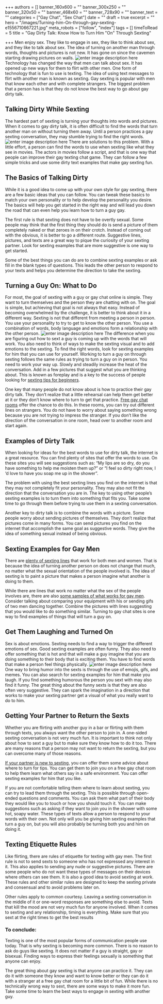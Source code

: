 +++
authors = []
banner_160x600 = ""
banner_300x250 = ""
banner_320x50 = ""
banner_468x60 = ""
banner_728x90 = ""
banner_text = ""
categories = ["Gay Chat", "Sex Chat"]
date = ""
draft = true
excerpt = ""
hero = "/images/Turning-him-On-through-gay-sexting-e1556710667221.jpg"
meta_robots = ["follow", "index"]
tags = []
timeToRead = 5
title = "Gay Dirty Talk: Know How to Turn Him \"On\" Through Sexting"

+++
Men enjoy sex. They like to engage in sex, they like to think about sex, and they like to talk about sex. The idea of turning on another man through words, thoughts and pictures is not new. It has gone on since the cavemen starting drawing pictures on walls.
![enter image description here](https://isexychat.com/blog/wp-content/uploads/2019/05/Turning-him-On-through-gay-sexting-e1556710667221-1024x639.jpg)
Technology has changed the way that men can talk about sex. It has opened up new ways for them to flirt with other men. One form of technology that is fun to use is texting. The idea of using text messages to flirt with another man is known as sexting. Gay sexting is popular with men that know each other and with complete strangers. The biggest problem that a person has is that they do not know the best way to go about gay dirty talk.

## Talking Dirty While Sexting

The hardest part of sexting is turning your thoughts into words and pictures. When it comes to gay dirty talk, it is often difficult to find the words that turn another man on without turning them away. Until a person practices a gay sexting conversation, they may stumble trying to find the right words.
![enter image description here](https://isexychat.com/blog/wp-content/uploads/2019/05/Man-Sexting-on-his-phone-e1556710607717-1024x640.jpg)
There are solutions to this problem. With a little effort, a person can find the words to use when sexting like what they see in movies. The actors in movies follow a script, and that is one way that people can improve their gay texting chat game. They can follow a few simple tricks and use some dirty text examples that make gay sexting fun.

## The Basics of Talking Dirty

While it is a good idea to come up with your own style for gay sexting, there are a few basic ideas that you can follow. You can tweak these basics to match your own personality or to help develop the personality you desire. The basics will help you get started in the right way and will lead you down the road that can even help you learn how to turn a guy gay.

The first rule is that sexting does not have to be overtly sexual. Some people may think that the first thing they should do is send a picture of them completely naked or that zeroes in on their crotch. Instead of coming out with the obvious, it is better to go a different route. Suggestive lines, pictures, and texts are a great way to pique the curiosity of your sexting partner. Look for sexting examples that are more suggestive is one way to get started.

Some of the best things you can do are to combine sexting examples or ask fill in the blank types of questions. This leads the other person to respond to your texts and helps you determine the direction to take the sexting.

## Turning a Guy On: What to Do

For most, the goal of sexting with a guy or gay chat online is simple. They want to turn themselves and the person they are chatting with on. The goal is simple, but achieving that goal is not always that easy. Instead of becoming overwhelmed by the challenge, it is better to think about it in a different way. Sexting is not that different from meeting a person in person. You use your personality to try to get to know the other person. You use a combination of words, body language and emotions form a relationship with the other person.
![enter image description here](https://isexychat.com/blog/wp-content/uploads/2019/05/Man-Waiting-with-phone-in-his-hand-e1556710553756-1024x639.jpg)
The difference when you are figuring out how to sext a guy is coming up with the words that will work. You also need to think of ways to make the sexting visual and to add emotions to the sexting. To find the right words, look for sexting examples for him that you can use for yourself. Working to turn a guy on through sexting follows the same rules as trying to turn a guy on in person. You need to work your way up. Slowly and steadily increase the heat of the conversation. Add in a few pictures that suggest what you are thinking about. This is known as foreplay and is a key to the success of people looking for  [sexting tips for beginners](https://isexychat.com/blog/sexting-tips-for-beginners/).

One key that many people do not know about is how to practice their gay dirty talk. They don’t realize that a little rehearsal can help them get better at it or they don’t know where to turn to get that practice.  [Free gay chat rooms](https://isexychat.com/chatrooms/gay-chat/)  offer the chance to do this. In these rooms, you can try out different lines on strangers. You do not have to worry about saying something wrong because you are not trying to impress the stranger. If you don’t like the direction of the conversation in one room, head over to another room and start again.

## Examples of Dirty Talk

When looking for ideas for the best words to use for dirty talk, the internet is a great resource. You can find plenty of sites that offer the words to use. On these sites you will see suggestions such as: “My lips are so dry, do you have something to help me moisten them up?” or “I feel so dirty right now, I ‘d love to have you soap me up in the shower”.

The problem with using the best sexting lines you find on the internet is that they may not completely fit your personality. They may also not fit the direction that the conversation you are in. The key to using other people’s sexting examples is to turn them into something that fits you. Take some time to go through them before trying to use them in a sexting conversation.

Another key to dirty talk is to combine the words with a picture. Some people worry about sending pictures of themselves. They don’t realize that pictures come in many forms. You can send pictures you find on the internet that accomplish the same goal as suggestive words. They give the idea of something sexual instead of being obvious.

## Sexting Examples for Gay Men

There are  [plenty of sexting lines](https://www.bustle.com/p/13-sexting-lines-to-initiate-a-sexy-conversation-7693846)  that work for both men and women. That is because the idea of turning another person on does not change that much, no matter what the sexual orientation of the people involved is. The idea of sexting is to paint a picture that makes a person imagine what another is doing to them.

While there are lines that work no matter what the sex of the people involves are, there are also  [some samples of what works for gay men](https://mensvariety.com/gay-sexting-how-to-turn-a-guy-on-with-86-examples/). Consider talking about comparing your equipment with his or sending gifs of two men dancing together. Combine the pictures with lines suggesting that you would like to do something similar. Turning to gay chat sites is one way to find examples of things that will turn a guy on.

## Get Them Laughing and Turned On

Sex is about emotions. Sexting needs to find a way to trigger the different emotions of sex. Good sexting examples are often funny. They also need to offer something that is hot and that will make a guy imagine that you are doing something to their body that is exciting them. You have to find words that make a person feel things physically.
![enter image description here](https://isexychat.com/blog/wp-content/uploads/2019/05/Man-laughing-while-looking-at-his-phone-e1556710496535-1024x640.jpg)
One way to bring humor into the sexts is through the use of emojis, gifs, and memes. You can also search for sexting examples for him that make you laugh. If you find something humorous the person you sext with may also find it funny. The great thing about the funny sexts is that they are also often very suggestive. They can spark the imagination in a direction that works to make your sexting partner get a visual of what you really want to do to him.

## Getting Your Partner to Return the Sexts

Whether you are flirting with another guy in a bar or flirting with them through texts, you always want the other person to join in. A one-sided sexting conversation is not very much fun. It is important to think not only about how to sext a guy but to make sure they know how to do it too. There are many reasons that a person may not want to return the sexting, but you can overcome many of those reasons.

[If your partner is new to sexting](https://isexychat.com/blog/5-amazing-steps-for-sex-chat-success/), you can offer them some advice about where to turn for tips. You can get them to join you on a free gay chat room to help them learn what others say in a safe environment. You can offer sexting examples for him that you like.

If you are not comfortable telling them where to learn about sexting, you can try to lead them through the sexting. This is possible through open-ended questions and comments. You can ask them what part of their body they would like you to touch or how you should touch it. You can make suggestions such as asking if they want to join you in the shower with some hot, soapy water. These types of texts allow a person to respond to your words with their own. Not only will you be giving him sexting examples that turn a guy on, but you will also probably be turning both you and him on doing it.

## Texting Etiquette Rules

Like flirting, there are rules of etiquette for texting with gay men. The first rule is not to send sexts to someone who has not expressed any interest in it. This also applies to sending any nude or suggestive pictures. There are some people who do not want these types of messages on their devices where others can see them. It is also a good idea to avoid sexting at work. These rules and other similar rules are designed to keep the sexting private and consensual and to avoid problems later on.

Other rules apply to common courtesy. Leaving a sexting conversation in the middle of it or one-word responses are something else to avoid. Texts that kill the mood are not very much fun for anyone involved. When it comes to sexting and any relationship, timing is everything. Make sure that you sext at the right times to get the best results

### To conclude:

Texting is one of the most popular forms of communication people use today. That is why sexting is becoming more common. There is no reason to ask do guys like sexting. It does not matter if a guy is straight, gay or bisexual. Finding ways to express their feelings sexually is something that anyone can enjoy.

The great thing about gay sexting is that anyone can practice it. They can do it with someone they know and want to know better or they can do it with a stranger at a free gay chat room for a little bit of fun. While there is no technically wrong way to sext, there are some ways to make it more fun. Take some time to learn the best ways to engage in sexting with another guy.